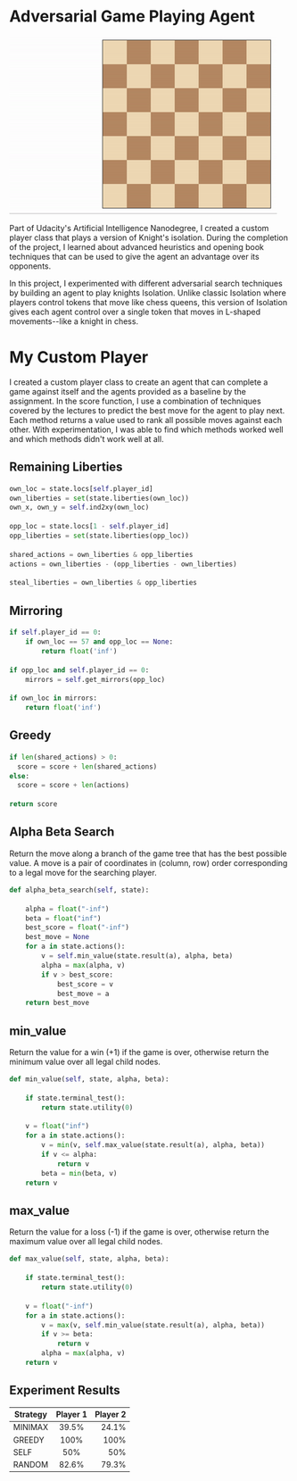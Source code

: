 # Adversarial Game Playing Agent

![Example game of isolation on a square board](viz.gif)

Part of Udacity's Artificial Intelligence Nanodegree, I created a custom player class that plays a version of Knight's isolation. During the completion of the project, I learned about advanced heuristics and opening book techniques that can be used to give the agent an advantage over its opponents. 

In this project, I experimented with different adversarial search techniques by building an agent to play knights Isolation. Unlike classic Isolation where players control tokens that move like chess queens, this version of Isolation gives each agent control over a single token that moves in L-shaped movements--like a knight in chess.

# My Custom Player
I created a custom player class to create an agent that can complete a game against itself and the agents provided as a baseline by the assignment. In the score function, I use a combination of techniques covered by the lectures to predict the best move for the agent to play next. Each method returns a value used to rank all possible moves against each other. With experimentation, I was able to find which methods worked well and which methods didn't work well at all.

## Remaining Liberties
```python
own_loc = state.locs[self.player_id]
own_liberties = set(state.liberties(own_loc))
own_x, own_y = self.ind2xy(own_loc)

opp_loc = state.locs[1 - self.player_id]
opp_liberties = set(state.liberties(opp_loc))

shared_actions = own_liberties & opp_liberties
actions = own_liberties - (opp_liberties - own_liberties)

steal_liberties = own_liberties & opp_liberties
```

## Mirroring
```python
if self.player_id == 0:
    if own_loc == 57 and opp_loc == None:
        return float('inf')

if opp_loc and self.player_id == 0: 
    mirrors = self.get_mirrors(opp_loc)
    
if own_loc in mirrors:
    return float('inf')
```
## Greedy 

```python
if len(shared_actions) > 0:
  score = score + len(shared_actions)
else:
  score = score + len(actions) 

return score
```

## Alpha Beta Search
Return the move along a branch of the game tree that has 
the best possible value.  A move is a pair of coordinates
in (column, row) order corresponding to a legal move for
the searching player.

```python    
def alpha_beta_search(self, state):
    
    alpha = float("-inf")
    beta = float("inf")
    best_score = float("-inf")
    best_move = None
    for a in state.actions():
        v = self.min_value(state.result(a), alpha, beta)
        alpha = max(alpha, v)
        if v > best_score:
            best_score = v
            best_move = a
    return best_move
```

## min_value
Return the value for a win (+1) if the game is over,
otherwise return the minimum value over all legal child
nodes.

```python
def min_value(self, state, alpha, beta):

    if state.terminal_test():
        return state.utility(0)
    
    v = float("inf")
    for a in state.actions():
        v = min(v, self.max_value(state.result(a), alpha, beta))
        if v <= alpha:
            return v
        beta = min(beta, v)
    return v
```

## max_value
Return the value for a loss (-1) if the game is over,
otherwise return the maximum value over all legal child nodes.

```python
def max_value(self, state, alpha, beta):

    if state.terminal_test():
        return state.utility(0)
    
    v = float("-inf")
    for a in state.actions():
        v = max(v, self.min_value(state.result(a), alpha, beta))
        if v >= beta:
            return v
        alpha = max(alpha, v)
    return v
```

## Experiment Results

| Strategy      | Player 1      | Player 2  |
| ------------- |:-------------:| -----:|
| MINIMAX       | 39.5%         | 24.1% |
| GREEDY        | 100%          | 100%  |
| SELF          | 50%           | 50%   |
| RANDOM        | 82.6%         | 79.3% |
